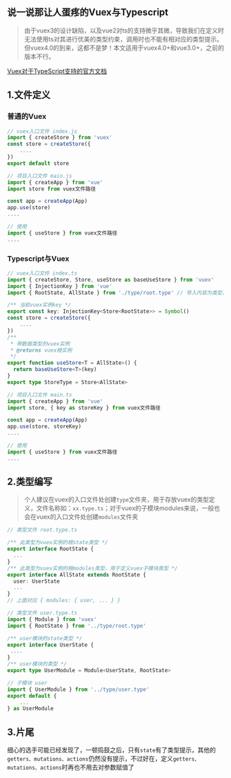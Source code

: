 ## 说一说那让人蛋疼的Vuex与Typescript

> 由于vuex3的设计缺陷，以及vue2对ts的支持微乎其微，导致我们在定义时无法使用ts对其进行优美的类型约束，调用时也不能有相对应的类型提示。但vuex4.0的到来，这都不是梦！本文适用于vuex4.0+和vue3.0+，之前的版本不行。

[Vuex对于TypeScript支持的官方文档](https://next.vuex.vuejs.org/guide/typescript-support.html)

## 1.文件定义

### 普通的Vuex

```javascript
// vuex入口文件 index.js
import { createStore } from 'vuex'
const store = createStore({
    ....
})
export default store
```

```javascript
// 项目入口文件 main.js
import { createApp } from 'vue'
import store from vuex文件路径

const app = createApp(App)
app.use(store)
....
```

```javascript
// 使用
import { useStore } from vuex文件路径
....
```

### Typescript与Vuex

```typescript
// vuex入口文件 index.ts
import { createStore, Store, useStore as baseUseStore } from 'vuex'
import { InjectionKey } from 'vue'
import { RootState, AllState } from './type/root.type' // 导入内容为类型，后面会单独介绍

/** 当前vuex实例key */
export const key: InjectionKey<Store<RootState>> = Symbol()
const store = createStore({
    ....
})
/**
 * 带数据类型的vuex实例
 * @returns vuex根实例
 */
export function useStore<T = AllState>() {
  return baseUseStore<T>(key)
}
export type StoreType = Store<AllState>
```

```typescript
// 项目入口文件 main.ts
import { createApp } from 'vue'
import store, { key as storeKey } from vuex文件路径

const app = createApp(App)
app.use(store, storeKey)
....
```

```typescript
// 使用
import { useStore } from vuex文件路径
....
```

## 2.类型编写

> 个人建议在vuex的入口文件处创建`type`文件夹，用于存放vuex的类型定义，文件名称如：`xx.type.ts`；对于vuex的子模块modules来说，一般也会在vuex的入口文件处创建`modules`文件夹

```typescript
// 类型文件 root.type.ts

/** 此类型为vuex实例的根state类型 */
export interface RootState {
  ...
}
/** 此类型为vuex实例的根modules类型，用于定义vuex子模块类型 */
export interface AllState extends RootState {
  user: UserState
  ...
}
// 上面对应 { modules: { user, ... } }
```

```typescript
// 类型文件 user.type.ts
import { Module } from 'vuex'
import { RootState } from '../type/root.type'

/** user模块的state类型 */
export interface UserState {
 ....
}
/** user模块的类型 */
export type UserModule = Module<UserState, RootState>
```

```typescript
// 子模块 user
import { UserModule } from '../type/user.type'
export default {
    ...
} as UserModule
```

## 3.片尾

细心的选手可能已经发现了，一顿捣鼓之后，只有`state`有了类型提示，其他的`getters、mutations、actions`仍然没有提示，不过好在，定义`getters、mutations、actions`时再也不用去对参数赋值了

